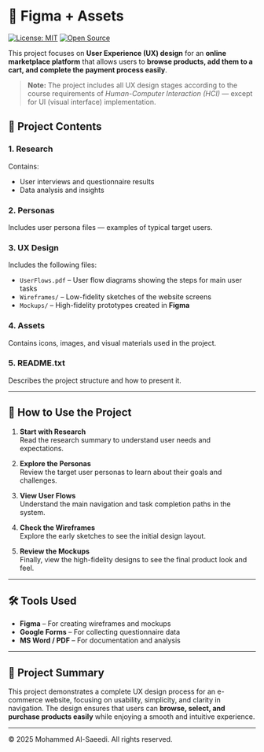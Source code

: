 # 🎨 Figma + Assets
[![License: MIT](https://img.shields.io/badge/License-MIT-green.svg)](LICENSE)
[![Open Source](https://badgen.net/badge/open/source/blue)](https://github.com/)

This project focuses on **User Experience (UX) design** for an **online marketplace platform** that allows users to **browse products, add them to a cart, and complete the payment process easily**.

> **Note:** The project includes all UX design stages according to the course requirements of *Human-Computer Interaction (HCI)* — except for UI (visual interface) implementation.

## 📂 Project Contents

### 1. Research  
Contains:
- User interviews and questionnaire results  
- Data analysis and insights  

### 2. Personas  
Includes user persona files — examples of typical target users.

### 3. UX Design  
Includes the following files:
- `UserFlows.pdf` – User flow diagrams showing the steps for main user tasks  
- `Wireframes/` – Low-fidelity sketches of the website screens  
- `Mockups/` – High-fidelity prototypes created in **Figma**

### 4. Assets  
Contains icons, images, and visual materials used in the project.

### 5. README.txt  
Describes the project structure and how to present it.

---

## 🧭 How to Use the Project

1. **Start with Research**  
   Read the research summary to understand user needs and expectations.

2. **Explore the Personas**  
   Review the target user personas to learn about their goals and challenges.

3. **View User Flows**  
   Understand the main navigation and task completion paths in the system.

4. **Check the Wireframes**  
   Explore the early sketches to see the initial design layout.

5. **Review the Mockups**  
   Finally, view the high-fidelity designs to see the final product look and feel.

---

## 🛠️ Tools Used

- **Figma** – For creating wireframes and mockups  
- **Google Forms** – For collecting questionnaire data  
- **MS Word / PDF** – For documentation and analysis

---

## 📘 Project Summary
This project demonstrates a complete UX design process for an e-commerce website, focusing on usability, simplicity, and clarity in navigation. The design ensures that users can **browse, select, and purchase products easily** while enjoying a smooth and intuitive experience.

---

© 2025 Mohammed Al-Saeedi. All rights reserved.
